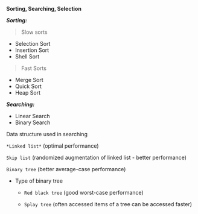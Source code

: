 **Sorting, Searching, Selection**

***Sorting:***

> Slow sorts

 - Selection Sort
 - Insertion Sort
 - Shell Sort
 
 > Fast Sorts
 
   - Merge Sort
   - Quick Sort
   - Heap Sort

***Searching:***

 - Linear Search
 - Binary Search
 
 Data structure used in searching 
   
   `*Linked list*` (optimal performance)
   
   `Skip list` (randomized augmentation of linked list - better performance)
   
   `Binary tree` (better average-case performance) 
   
   - Type of binary tree
   
     - `Red black tree` (good worst-case performance)
     
     - `Splay tree` (often accessed items of a tree can be accessed faster)
        
  
   
   
